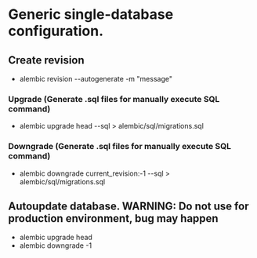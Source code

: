 # Generic single-database configuration.

## Create revision
- alembic revision --autogenerate -m "message"

### Upgrade (Generate .sql files for manually execute SQL command)
- alembic upgrade head --sql > alembic/sql/migrations.sql

### Downgrade (Generate .sql files for manually execute SQL command)
- alembic downgrade current_revision:-1 --sql > alembic/sql/migrations.sql

## Autoupdate database. WARNING: Do not use for production environment, bug may happen
- alembic upgrade head
- alembic downgrade -1